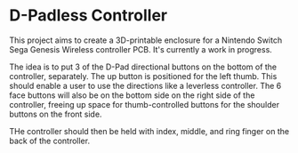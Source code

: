 # D-Padless Controller

This project aims to create a 3D-printable enclosure for a Nintendo Switch Sega
Genesis Wireless controller PCB. It's currently a work in progress.

The idea is to put 3 of the D-Pad directional buttons on the bottom of the
controller, separately. The up button is positioned for the left thumb. 
This should enable a user to use the directions like
a leverless controller. The 6 face buttons will also be on the bottom side on
the right side of the controller, freeing up space for thumb-controlled buttons
for the shoulder buttons on the front side.

THe controller should then be held with index, middle, and ring finger on the
back of the controller.

